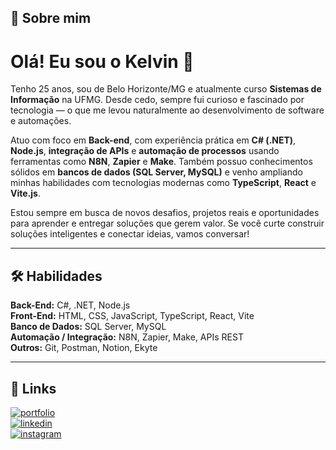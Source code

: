 ## 🚀 Sobre mim

# Olá! Eu sou o Kelvin 👋

Tenho 25 anos, sou de Belo Horizonte/MG e atualmente curso **Sistemas de Informação** na UFMG. Desde cedo, sempre fui curioso e fascinado por tecnologia — o que me levou naturalmente ao desenvolvimento de software e automações.

Atuo com foco em **Back-end**, com experiência prática em **C# (.NET)**, **Node.js**, **integração de APIs** e **automação de processos** usando ferramentas como **N8N**, **Zapier** e **Make**. Também possuo conhecimentos sólidos em **bancos de dados (SQL Server, MySQL)** e venho ampliando minhas habilidades com tecnologias modernas como **TypeScript**, **React** e **Vite.js**.

Estou sempre em busca de novos desafios, projetos reais e oportunidades para aprender e entregar soluções que gerem valor. Se você curte construir soluções inteligentes e conectar ideias, vamos conversar!

---

## 🛠 Habilidades

**Back-End:** C#, .NET, Node.js  
**Front-End:** HTML, CSS, JavaScript, TypeScript, React, Vite  
**Banco de Dados:** SQL Server, MySQL  
**Automação / Integração:** N8N, Zapier, Make, APIs REST  
**Outros:** Git, Postman, Notion, Ekyte

---

## 🔗 Links

[![portfolio](https://img.shields.io/badge/Portfólio-000?style=for-the-badge&logo=ko-fi&logoColor=white)](https://kelvinclenderson.vercel.app/)  
[![linkedin](https://img.shields.io/badge/LinkedIn-0A66C2?style=for-the-badge&logo=linkedin&logoColor=white)](https://www.linkedin.com/in/kelvinclenderson/)  
[![instagram](https://img.shields.io/badge/Instagram-E4405F?style=for-the-badge&logo=instagram&logoColor=white)](https://www.instagram.com/kelvin_clenderson/)
